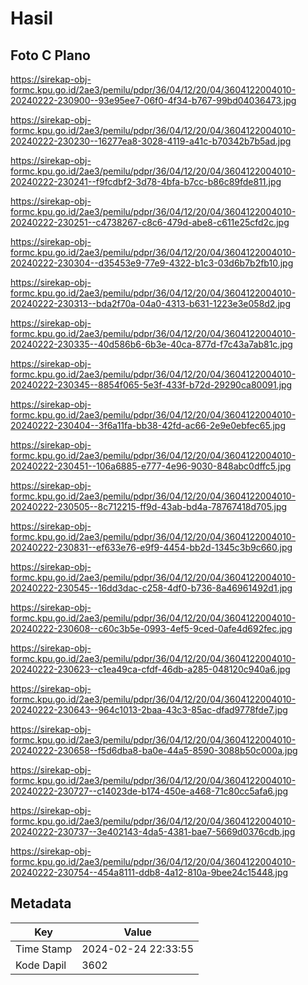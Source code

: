 # Hasil

## Foto C Plano

https://sirekap-obj-formc.kpu.go.id/2ae3/pemilu/pdpr/36/04/12/20/04/3604122004010-20240222-230900--93e95ee7-06f0-4f34-b767-99bd04036473.jpg

https://sirekap-obj-formc.kpu.go.id/2ae3/pemilu/pdpr/36/04/12/20/04/3604122004010-20240222-230230--16277ea8-3028-4119-a41c-b70342b7b5ad.jpg

https://sirekap-obj-formc.kpu.go.id/2ae3/pemilu/pdpr/36/04/12/20/04/3604122004010-20240222-230241--f9fcdbf2-3d78-4bfa-b7cc-b86c89fde811.jpg

https://sirekap-obj-formc.kpu.go.id/2ae3/pemilu/pdpr/36/04/12/20/04/3604122004010-20240222-230251--c4738267-c8c6-479d-abe8-c611e25cfd2c.jpg

https://sirekap-obj-formc.kpu.go.id/2ae3/pemilu/pdpr/36/04/12/20/04/3604122004010-20240222-230304--d35453e9-77e9-4322-b1c3-03d6b7b2fb10.jpg

https://sirekap-obj-formc.kpu.go.id/2ae3/pemilu/pdpr/36/04/12/20/04/3604122004010-20240222-230313--bda2f70a-04a0-4313-b631-1223e3e058d2.jpg

https://sirekap-obj-formc.kpu.go.id/2ae3/pemilu/pdpr/36/04/12/20/04/3604122004010-20240222-230335--40d586b6-6b3e-40ca-877d-f7c43a7ab81c.jpg

https://sirekap-obj-formc.kpu.go.id/2ae3/pemilu/pdpr/36/04/12/20/04/3604122004010-20240222-230345--8854f065-5e3f-433f-b72d-29290ca80091.jpg

https://sirekap-obj-formc.kpu.go.id/2ae3/pemilu/pdpr/36/04/12/20/04/3604122004010-20240222-230404--3f6a11fa-bb38-42fd-ac66-2e9e0ebfec65.jpg

https://sirekap-obj-formc.kpu.go.id/2ae3/pemilu/pdpr/36/04/12/20/04/3604122004010-20240222-230451--106a6885-e777-4e96-9030-848abc0dffc5.jpg

https://sirekap-obj-formc.kpu.go.id/2ae3/pemilu/pdpr/36/04/12/20/04/3604122004010-20240222-230505--8c712215-ff9d-43ab-bd4a-78767418d705.jpg

https://sirekap-obj-formc.kpu.go.id/2ae3/pemilu/pdpr/36/04/12/20/04/3604122004010-20240222-230831--ef633e76-e9f9-4454-bb2d-1345c3b9c660.jpg

https://sirekap-obj-formc.kpu.go.id/2ae3/pemilu/pdpr/36/04/12/20/04/3604122004010-20240222-230545--16dd3dac-c258-4df0-b736-8a46961492d1.jpg

https://sirekap-obj-formc.kpu.go.id/2ae3/pemilu/pdpr/36/04/12/20/04/3604122004010-20240222-230608--c60c3b5e-0993-4ef5-9ced-0afe4d692fec.jpg

https://sirekap-obj-formc.kpu.go.id/2ae3/pemilu/pdpr/36/04/12/20/04/3604122004010-20240222-230623--c1ea49ca-cfdf-46db-a285-048120c940a6.jpg

https://sirekap-obj-formc.kpu.go.id/2ae3/pemilu/pdpr/36/04/12/20/04/3604122004010-20240222-230643--964c1013-2baa-43c3-85ac-dfad9778fde7.jpg

https://sirekap-obj-formc.kpu.go.id/2ae3/pemilu/pdpr/36/04/12/20/04/3604122004010-20240222-230658--f5d6dba8-ba0e-44a5-8590-3088b50c000a.jpg

https://sirekap-obj-formc.kpu.go.id/2ae3/pemilu/pdpr/36/04/12/20/04/3604122004010-20240222-230727--c14023de-b174-450e-a468-71c80cc5afa6.jpg

https://sirekap-obj-formc.kpu.go.id/2ae3/pemilu/pdpr/36/04/12/20/04/3604122004010-20240222-230737--3e402143-4da5-4381-bae7-5669d0376cdb.jpg

https://sirekap-obj-formc.kpu.go.id/2ae3/pemilu/pdpr/36/04/12/20/04/3604122004010-20240222-230754--454a8111-ddb8-4a12-810a-9bee24c15448.jpg


## Metadata

| Key        | Value               |
| ---------- | ------------------- |
| Time Stamp | 2024-02-24 22:33:55 |
| Kode Dapil | 3602                |



